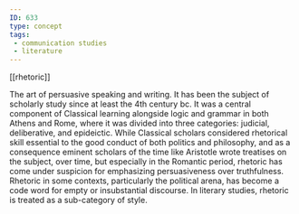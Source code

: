 ```yaml
---
ID: 633
type: concept
tags: 
 - communication studies
 - literature
---
```


[[rhetoric]]

 The art of
persuasive speaking and writing. It has been the subject of scholarly
study since at least the 4th century bc. It was a central component of
Classical learning alongside logic and grammar in both Athens and Rome,
where it was divided into three categories: judicial, deliberative, and
epideictic. While Classical scholars considered rhetorical skill
essential to the good conduct of both politics and philosophy, and as a
consequence eminent scholars of the time like Aristotle wrote treatises
on the subject, over time, but especially in the Romantic period,
rhetoric has come under suspicion for emphasizing persuasiveness over
truthfulness. Rhetoric in some contexts, particularly the political
arena, has become a code word for empty or insubstantial discourse. In
literary studies, rhetoric is treated as a sub-category of style.
